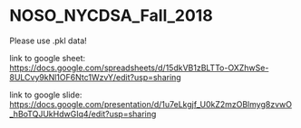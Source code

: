 # NOSO_NYCDSA_Fall_2018

Please use .pkl data!

link to google sheet: https://docs.google.com/spreadsheets/d/15dkVB1zBLTTo-OXZhwSe-8ULCvy9kNl1OF6Ntc1WzvY/edit?usp=sharing

link to google slide: https://docs.google.com/presentation/d/1u7eLkgjf_U0kZ2mzOBlmyg8zvwO_hBoTQJUkHdwGIq4/edit?usp=sharing
